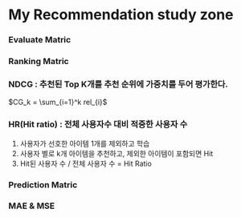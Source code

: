 # My Recommendation study zone

### Evaluate Matric

### Ranking Matric
### NDCG : 추천된 Top K개를 추천 순위에 가중치를 두어 평가한다.
$CG_k = \sum_{i=1}^k rel_{i}$
### HR(Hit ratio) : 전체 사용자수 대비 적중한 사용자 수
1. 사용자가 선호한 아이템 1개를 제외하고 학습
2. 사용자 별로 k개 아이템을 추천하고, 제외한 아이템이 포함되면 Hit
3. Hit된 사용자 수 / 전체 사용자 수 = Hit Ratio

### Prediction Matric
### MAE & MSE

